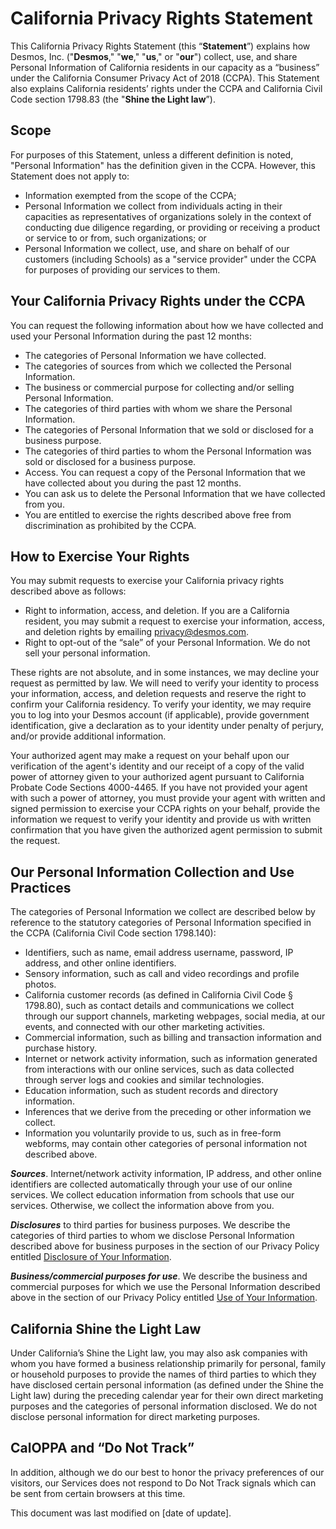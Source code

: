 # California Privacy Rights Statement

This California Privacy Rights Statement (this “**Statement**”) explains how Desmos, Inc. ("**Desmos**," "**we**," "**us**," or "**our**") collect, use, and share Personal Information of California residents in our capacity as a “business” under the California Consumer Privacy Act of 2018 (CCPA). This Statement also explains California residents’ rights under the CCPA and California Civil Code section 1798.83 (the "**Shine the Light law**”).

## Scope

For purposes of this Statement, unless a different definition is noted, "Personal Information" has the definition given in the CCPA. However, this Statement does not apply to:

- Information exempted from the scope of the CCPA;
- Personal Information we collect from individuals acting in their capacities as representatives of organizations solely in the context of conducting due diligence regarding, or providing or receiving a product or service to or from, such organizations; or
- Personal Information we collect, use, and share on behalf of our customers (including Schools) as a "service provider" under the CCPA for purposes of providing our services to them.

## Your California Privacy Rights under the CCPA

You can request the following information about how we have collected and used your Personal Information during the past 12 months:

- The categories of Personal Information we have collected.
- The categories of sources from which we collected the Personal Information.
- The business or commercial purpose for collecting and/or selling Personal Information.
- The categories of third parties with whom we share the Personal Information.
- The categories of Personal Information that we sold or disclosed for a business purpose.
- The categories of third parties to whom the Personal Information was sold or disclosed for a business purpose.
- Access. You can request a copy of the Personal Information that we have collected about you during the past 12 months.
- You can ask us to delete the Personal Information that we have collected from you.
- You are entitled to exercise the rights described above free from discrimination as prohibited by the CCPA.

## How to Exercise Your Rights

You may submit requests to exercise your California privacy rights described above as follows:

- Right to information, access, and deletion. If you are a California resident, you may submit a request to exercise your information, access, and deletion rights by emailing [privacy@desmos.com](mailto:privacy@desmos.com).
- Right to opt-out of the “sale” of your Personal Information. We do not sell your personal information.

These rights are not absolute, and in some instances, we may decline your request as permitted by law. We will need to verify your identity to process your information, access, and deletion requests and reserve the right to confirm your California residency. To verify your identity, we may require you to log into your Desmos account (if applicable), provide government identification, give a declaration as to your identity under penalty of perjury, and/or provide additional information.

Your authorized agent may make a request on your behalf upon our verification of the agent's identity and our receipt of a copy of the valid power of attorney given to your authorized agent pursuant to California Probate Code Sections 4000-4465. If you have not provided your agent with such a power of attorney, you must provide your agent with written and signed permission to exercise your CCPA rights on your behalf, provide the information we request to verify your identity and provide us with written confirmation that you have given the authorized agent permission to submit the request.

## Our Personal Information Collection and Use Practices

The categories of Personal Information we collect are described below by reference to the statutory categories of Personal Information specified in the CCPA (California Civil Code section 1798.140):

- Identifiers, such as name, email address username, password, IP address, and other online identifiers.
- Sensory information, such as call and video recordings and profile photos.
- California customer records (as defined in California Civil Code § 1798.80), such as contact details and communications we collect through our support channels, marketing webpages, social media, at our events, and connected with our other marketing activities.
- Commercial information, such as billing and transaction information and purchase history.
- Internet or network activity information, such as information generated from interactions with our online services, such as data collected through server logs and cookies and similar technologies.
- Education information, such as student records and directory information.
- Inferences that we derive from the preceding or other information we collect.
- Information you voluntarily provide to us, such as in free-form webforms, may contain other categories of personal information not described above.

_**Sources**_. Internet/network activity information, IP address, and other online identifiers are collected automatically through your use of our online services. We collect education information from schools that use our services. Otherwise, we collect the information above from you.

_**Disclosures**_ to third parties for business purposes. We describe the categories of third parties to whom we disclose Personal Information described above for business purposes in the section of our Privacy Policy entitled [Disclosure of Your Information](/privacy#disclosure-of-info).

_**Business/commercial purposes for use**_. We describe the business and commercial purposes for which we use the Personal Information described above in the section of our Privacy Policy entitled [Use of Your Information](/privacy#use-of-information).

## California Shine the Light Law

Under California’s Shine the Light law, you may also ask companies with whom you have formed a business relationship primarily for personal, family or household purposes to provide the names of third parties to which they have disclosed certain personal information (as defined under the Shine the Light law) during the preceding calendar year for their own direct marketing purposes and the categories of personal information disclosed. We do not disclose personal information for direct marketing purposes.

## CalOPPA and “Do Not Track”

In addition, although we do our best to honor the privacy preferences of our visitors, our Services does not respond to Do Not Track signals which can be sent from certain browsers at this time.

<!-- TODO Update with data of release -->

This document was last modified on [date of update].

